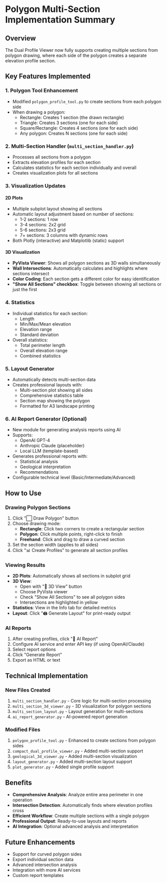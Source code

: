 # Polygon Multi-Section Implementation Summary

## Overview
The Dual Profile Viewer now fully supports creating multiple sections from polygon drawing, where each side of the polygon creates a separate elevation profile section.

## Key Features Implemented

### 1. Polygon Tool Enhancement
- Modified `polygon_profile_tool.py` to create sections from each polygon side
- When drawing a polygon:
  - Rectangle: Creates 1 section (the drawn rectangle)
  - Triangle: Creates 3 sections (one for each side)
  - Square/Rectangle: Creates 4 sections (one for each side)
  - Any polygon: Creates N sections (one for each side)

### 2. Multi-Section Handler (`multi_section_handler.py`)
- Processes all sections from a polygon
- Extracts elevation profiles for each section
- Calculates statistics for each section individually and overall
- Creates visualization plots for all sections

### 3. Visualization Updates

#### 2D Plots
- Multiple subplot layout showing all sections
- Automatic layout adjustment based on number of sections:
  - 1-2 sections: 1 row
  - 3-4 sections: 2x2 grid
  - 5-6 sections: 2x3 grid
  - 7+ sections: 3 columns with dynamic rows
- Both Plotly (interactive) and Matplotlib (static) support

#### 3D Visualization
- **PyVista Viewer**: Shows all polygon sections as 3D walls simultaneously
- **Wall Intersections**: Automatically calculates and highlights where sections intersect
- **Color Coding**: Each section gets a different color for easy identification
- **"Show All Sections" checkbox**: Toggle between showing all sections or just the first

### 4. Statistics
- Individual statistics for each section:
  - Length
  - Min/Max/Mean elevation
  - Elevation range
  - Standard deviation
- Overall statistics:
  - Total perimeter length
  - Overall elevation range
  - Combined statistics

### 5. Layout Generator
- Automatically detects multi-section data
- Creates professional layouts with:
  - Multi-section plot showing all sides
  - Comprehensive statistics table
  - Section map showing the polygon
  - Formatted for A3 landscape printing

### 6. AI Report Generator (Optional)
- New module for generating analysis reports using AI
- Supports:
  - OpenAI GPT-4
  - Anthropic Claude (placeholder)
  - Local LLM (template-based)
- Generates professional reports with:
  - Statistical analysis
  - Geological interpretation
  - Recommendations
- Configurable technical level (Basic/Intermediate/Advanced)

## How to Use

### Drawing Polygon Sections
1. Click "⬜ Draw Polygon" button
2. Choose drawing mode:
   - **Rectangle**: Click two corners to create a rectangular section
   - **Polygon**: Click multiple points, right-click to finish
   - **Freehand**: Click and drag to draw a curved section
3. Set the section width (applies to all sides)
4. Click "📊 Create Profiles" to generate all section profiles

### Viewing Results
- **2D Plots**: Automatically shows all sections in subplot grid
- **3D View**: 
  - Open with "🎲 3D View" button
  - Choose PyVista viewer
  - Check "Show All Sections" to see all polygon sides
  - Intersections are highlighted in yellow
- **Statistics**: View in the Info tab for detailed metrics
- **Layout**: Click "🖨️ Generate Layout" for print-ready output

### AI Reports
1. After creating profiles, click "🤖 AI Report"
2. Configure AI service and enter API key (if using OpenAI/Claude)
3. Select report options
4. Click "Generate Report"
5. Export as HTML or text

## Technical Implementation

### New Files Created
1. `multi_section_handler.py` - Core logic for multi-section processing
2. `multi_section_3d_viewer.py` - 3D visualization for polygon sections
3. `multi_section_layout.py` - Layout generation for multi-sections
4. `ai_report_generator.py` - AI-powered report generation

### Modified Files
1. `polygon_profile_tool.py` - Enhanced to create sections from polygon sides
2. `compact_dual_profile_viewer.py` - Added multi-section support
3. `geological_3d_viewer.py` - Added multi-section visualization
4. `layout_generator.py` - Added multi-section layout support
5. `plot_generator.py` - Added single profile support

## Benefits
- **Comprehensive Analysis**: Analyze entire area perimeter in one operation
- **Intersection Detection**: Automatically finds where elevation profiles cross
- **Efficient Workflow**: Create multiple sections with a single polygon
- **Professional Output**: Ready-to-use layouts and reports
- **AI Integration**: Optional advanced analysis and interpretation

## Future Enhancements
- Support for curved polygon sides
- Export individual section data
- Advanced intersection analysis
- Integration with more AI services
- Custom report templates